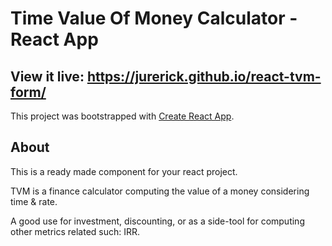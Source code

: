 # Time Value Of Money Calculator - React App

## View it live: https://jurerick.github.io/react-tvm-form/

This project was bootstrapped with [Create React App](https://github.com/facebook/create-react-app).

## About

This is a ready made component for your react project.

TVM is a finance calculator computing the value of a money considering time & rate.

A good use for investment, discounting, or as a side-tool for computing other metrics related such: IRR.

